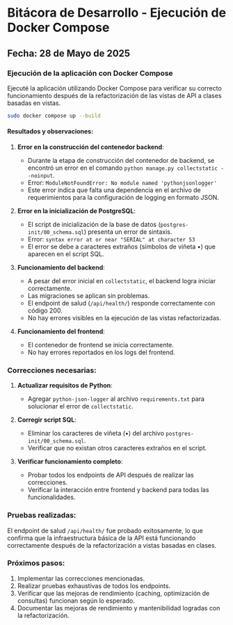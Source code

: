 # Bitácora de Desarrollo - Ejecución de Docker Compose

## Fecha: 28 de Mayo de 2025

### Ejecución de la aplicación con Docker Compose

Ejecuté la aplicación utilizando Docker Compose para verificar su correcto funcionamiento después de la refactorización de las vistas de API a clases basadas en vistas.

```bash
sudo docker compose up --build
```

#### Resultados y observaciones:

1. **Error en la construcción del contenedor backend**:
   - Durante la etapa de construcción del contenedor de backend, se encontró un error en el comando `python manage.py collectstatic --noinput`.
   - Error: `ModuleNotFoundError: No module named 'pythonjsonlogger'`
   - Este error indica que falta una dependencia en el archivo de requerimientos para la configuración de logging en formato JSON.

2. **Error en la inicialización de PostgreSQL**:
   - El script de inicialización de la base de datos (`postgres-init/00_schema.sql`) presenta un error de sintaxis.
   - Error: `syntax error at or near "SERIAL" at character 53`
   - El error se debe a caracteres extraños (símbolos de viñeta •) que aparecen en el script SQL.

3. **Funcionamiento del backend**:
   - A pesar del error inicial en `collectstatic`, el backend logra iniciar correctamente.
   - Las migraciones se aplican sin problemas.
   - El endpoint de salud (`/api/health/`) responde correctamente con código 200.
   - No hay errores visibles en la ejecución de las vistas refactorizadas.

4. **Funcionamiento del frontend**:
   - El contenedor de frontend se inicia correctamente.
   - No hay errores reportados en los logs del frontend.

### Correcciones necesarias:

1. **Actualizar requisitos de Python**:
   - Agregar `python-json-logger` al archivo `requirements.txt` para solucionar el error de `collectstatic`.

2. **Corregir script SQL**:
   - Eliminar los caracteres de viñeta (•) del archivo `postgres-init/00_schema.sql`.
   - Verificar que no existan otros caracteres extraños en el script.

3. **Verificar funcionamiento completo**:
   - Probar todos los endpoints de API después de realizar las correcciones.
   - Verificar la interacción entre frontend y backend para todas las funcionalidades.

### Pruebas realizadas:

El endpoint de salud `/api/health/` fue probado exitosamente, lo que confirma que la infraestructura básica de la API está funcionando correctamente después de la refactorización a vistas basadas en clases.

### Próximos pasos:

1. Implementar las correcciones mencionadas.
2. Realizar pruebas exhaustivas de todos los endpoints.
3. Verificar que las mejoras de rendimiento (caching, optimización de consultas) funcionan según lo esperado.
4. Documentar las mejoras de rendimiento y mantenibilidad logradas con la refactorización.
